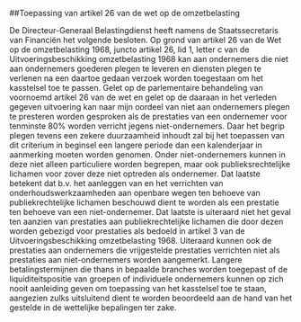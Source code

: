 <meta http-equiv='Content-Type' content='text/html; charset=utf-8' />

##Toepassing van artikel 26 van de wet op de omzetbelasting

De Directeur-Generaal Belastingdienst heeft namens de Staatssecretaris van Financiën het volgende besloten.     Op grond van artikel 26 van de Wet op de omzetbelasting 1968, juncto artikel 26, lid 1, letter c van de Uitvoeringsbeschikking omzetbelasting 1968 kan aan ondernemers die niet aan ondernemers goederen plegen te leveren en diensten plegen te verlenen na een daartoe gedaan verzoek worden toegestaan om het kasstelsel toe te passen. Gelet op de parlementaire behandeling van voornoemd artikel 26 van de wet en gelet op de daaraan in het verleden gegeven uitvoering kan naar mijn oordeel van niet aan ondernemers plegen te presteren worden gesproken als de prestaties van een ondernemer voor tenminste 80% worden verricht jegens niet-ondernemers. Daar het begrip plegen tevens een zekere duurzaamheid inhoudt zal bij het toepassen van dit criterium in beginsel een langere periode dan een kalenderjaar in aanmerking moeten worden genomen. Onder niet-ondernemers kunnen in deze niet alleen particuliere worden begrepen, maar ook publieksrechtelijke lichamen voor zover deze niet optreden als ondernemer. Dat laatste betekent dat b.v. het aanleggen van en het verrichten van onderhoudswerkzaamheden aan openbare wegen ten behoeve van publiekrechtelijke lichamen beschouwd dient te worden als een prestatie ten behoeve van een niet-ondernemer. Dat laatste is uiteraard niet het geval ten aanzien van prestaties aan publiekrechtelijke lichamen die door dezen worden gebezigd voor prestaties als bedoeld in artikel 3 van de Uitvoeringsbeschikking omzetbelasting 1968. Uiteraard kunnen ook de prestaties aan ondernemers die vrijgestelde prestaties verrichten niet als prestaties aan niet-ondernemers worden aangemerkt. Langere betalingstermijnen die thans in bepaalde branches worden toegepast of de liquiditeitspositie van groepen of individuele ondernemers kunnen op zich nooit aanleiding geven om toepassing van het kasstelsel toe te staan, aangezien zulks uitsluitend dient te worden beoordeeld aan de hand van het gestelde in de wettelijke bepalingen ter zake.    
